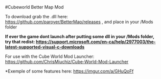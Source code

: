 #Cubeworld Better Map Mod

To download grab the .dll here: https://github.com/paroyer/BetterMap/releases ,  and place in your /Mods folder


**If ever the game dont launch after putting some dll in your /Mods folder, try that redist: https://support.microsoft.com/en-ca/help/2977003/the-latest-supported-visual-c-downloads**


For use with the Cube World Mod Launcher: https://github.com/ChrisMiuchiz/Cube-World-Mod-Launcher


*Exemple of some features here: https://imgur.com/a/GHuQoFf
